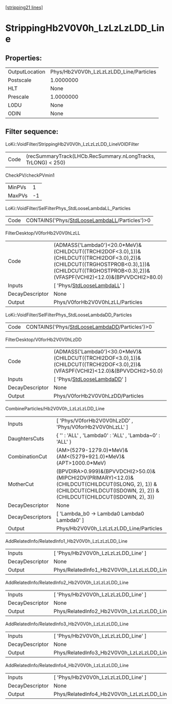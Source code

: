 [[stripping21 lines]](./stripping21-index)

# StrippingHb2V0V0h_LzLzLzLDD_Line

## Properties:

|                |                                        |
|----------------|----------------------------------------|
| OutputLocation | Phys/Hb2V0V0h_LzLzLzLDD_Line/Particles |
| Postscale      | 1.0000000                              |
| HLT            | None                                   |
| Prescale       | 1.0000000                              |
| L0DU           | None                                   |
| ODIN           | None                                   |

## Filter sequence:

LoKi::VoidFilter/StrippingHb2V0V0h_LzLzLzLDD_LineVOIDFilter

|      |                                                               |
|------|---------------------------------------------------------------|
| Code | (recSummaryTrack(LHCb.RecSummary.nLongTracks, TrLONG) \< 250) |

CheckPV/checkPVmin1

|        |     |
|--------|-----|
| MinPVs | 1   |
| MaxPVs | -1  |

LoKi::VoidFilter/SelFilterPhys_StdLooseLambdaLL_Particles

|      |                                                                                                  |
|------|--------------------------------------------------------------------------------------------------|
| Code | CONTAINS('Phys/[StdLooseLambdaLL](./stripping21-commonparticles-stdlooselambdall)/Particles')\>0 |

FilterDesktop/V0forHb2V0V0hLzLL

|                 |                                                                                                                                                                                                        |
|-----------------|--------------------------------------------------------------------------------------------------------------------------------------------------------------------------------------------------------|
| Code            | (ADMASS('Lambda0')\<20.0\*MeV)&(CHILDCUT((TRCHI2DOF\<3.0),1))&(CHILDCUT((TRCHI2DOF\<3.0),2))&(CHILDCUT((TRGHOSTPROB\<0.3),1))&(CHILDCUT((TRGHOSTPROB\<0.3),2))&(VFASPF(VCHI2)\<12.0)&(BPVVDCHI2\>80.0) |
| Inputs          | [ 'Phys/[StdLooseLambdaLL](./stripping21-commonparticles-stdlooselambdall)' ]                                                                                                                        |
| DecayDescriptor | None                                                                                                                                                                                                   |
| Output          | Phys/V0forHb2V0V0hLzLL/Particles                                                                                                                                                                       |

LoKi::VoidFilter/SelFilterPhys_StdLooseLambdaDD_Particles

|      |                                                                                                  |
|------|--------------------------------------------------------------------------------------------------|
| Code | CONTAINS('Phys/[StdLooseLambdaDD](./stripping21-commonparticles-stdlooselambdadd)/Particles')\>0 |

FilterDesktop/V0forHb2V0V0hLzDD

|                 |                                                                                                                                      |
|-----------------|--------------------------------------------------------------------------------------------------------------------------------------|
| Code            | (ADMASS('Lambda0')\<30.0\*MeV)&(CHILDCUT((TRCHI2DOF\<3.0),1))&(CHILDCUT((TRCHI2DOF\<3.0),2))&(VFASPF(VCHI2)\<12.0)&(BPVVDCHI2\>50.0) |
| Inputs          | [ 'Phys/[StdLooseLambdaDD](./stripping21-commonparticles-stdlooselambdadd)' ]                                                      |
| DecayDescriptor | None                                                                                                                                 |
| Output          | Phys/V0forHb2V0V0hLzDD/Particles                                                                                                     |

CombineParticles/Hb2V0V0h_LzLzLzLDD_Line

|                  |                                                                                                                                                                             |
|------------------|-----------------------------------------------------------------------------------------------------------------------------------------------------------------------------|
| Inputs           | [ 'Phys/V0forHb2V0V0hLzDD' , 'Phys/V0forHb2V0V0hLzLL' ]                                                                                                                   |
| DaughtersCuts    | { '' : 'ALL' , 'Lambda0' : 'ALL' , 'Lambda~0' : 'ALL' }                                                                                                                     |
| CombinationCut   | (AM\>(5279-1279.0)\*MeV)&(AM\<(5279+921.0)\*MeV)&(APT\>1000.0\*MeV)                                                                                                         |
| MotherCut        | (BPVDIRA\>0.999)&(BPVVDCHI2\>50.0)&(MIPCHI2DV(PRIMARY)\<12.0)& (CHILDCUT(CHILDCUT(ISLONG, 2), 1)) & (CHILDCUT(CHILDCUT(ISDOWN, 2), 2)) & (CHILDCUT(CHILDCUT(ISDOWN, 2), 3)) |
| DecayDescriptor  | None                                                                                                                                                                        |
| DecayDescriptors | [ 'Lambda_b0 -\> Lambda0 Lambda0 Lambda0' ]                                                                                                                               |
| Output           | Phys/Hb2V0V0h_LzLzLzLDD_Line/Particles                                                                                                                                      |

AddRelatedInfo/RelatedInfo1_Hb2V0V0h_LzLzLzLDD_Line

|                 |                                                     |
|-----------------|-----------------------------------------------------|
| Inputs          | [ 'Phys/Hb2V0V0h_LzLzLzLDD_Line' ]                |
| DecayDescriptor | None                                                |
| Output          | Phys/RelatedInfo1_Hb2V0V0h_LzLzLzLDD_Line/Particles |

AddRelatedInfo/RelatedInfo2_Hb2V0V0h_LzLzLzLDD_Line

|                 |                                                     |
|-----------------|-----------------------------------------------------|
| Inputs          | [ 'Phys/Hb2V0V0h_LzLzLzLDD_Line' ]                |
| DecayDescriptor | None                                                |
| Output          | Phys/RelatedInfo2_Hb2V0V0h_LzLzLzLDD_Line/Particles |

AddRelatedInfo/RelatedInfo3_Hb2V0V0h_LzLzLzLDD_Line

|                 |                                                     |
|-----------------|-----------------------------------------------------|
| Inputs          | [ 'Phys/Hb2V0V0h_LzLzLzLDD_Line' ]                |
| DecayDescriptor | None                                                |
| Output          | Phys/RelatedInfo3_Hb2V0V0h_LzLzLzLDD_Line/Particles |

AddRelatedInfo/RelatedInfo4_Hb2V0V0h_LzLzLzLDD_Line

|                 |                                                     |
|-----------------|-----------------------------------------------------|
| Inputs          | [ 'Phys/Hb2V0V0h_LzLzLzLDD_Line' ]                |
| DecayDescriptor | None                                                |
| Output          | Phys/RelatedInfo4_Hb2V0V0h_LzLzLzLDD_Line/Particles |
